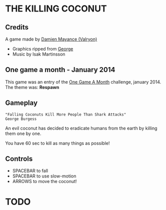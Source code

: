 # THE KILLING COCONUT

## Credits

A game made by [Damien Mayance (Valryon)](http://dmayance.com)

* Graphics ripped from [George](http://pixelnest.io/work/george)
* Music by Isak Martinsson

## One game a month - January 2014

This game was an entry of the [One Game A Month](onegameamonth.com) challenge, january 2014. The theme was: **Respawn**

## Gameplay

````
"Falling Coconuts Kill More People Than Shark Attacks"
George Burgess
````

An evil coconut has decided to eradicate humans from the earth by killing them one by one.

You have 60 sec to kill as many things as possible!

## Controls

* SPACEBAR to fall
* SPACEBAR to use slow-motion
* ARROWS to move the coconut!





# TODO




